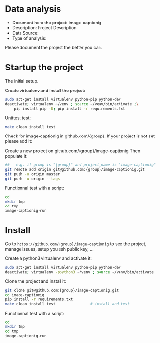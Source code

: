 # Data analysis
- Document here the project: image-captionig
- Description: Project Description
- Data Source:
- Type of analysis:

Please document the project the better you can.

# Startup the project

The initial setup.

Create virtualenv and install the project:
```bash
sudo apt-get install virtualenv python-pip python-dev
deactivate; virtualenv ~/venv ; source ~/venv/bin/activate ;\
    pip install pip -U; pip install -r requirements.txt
```

Unittest test:
```bash
make clean install test
```

Check for image-captionig in github.com/{group}. If your project is not set please add it:

Create a new project on github.com/{group}/image-captionig
Then populate it:

```bash
##   e.g. if group is "{group}" and project_name is "image-captionig"
git remote add origin git@github.com:{group}/image-captionig.git
git push -u origin master
git push -u origin --tags
```

Functionnal test with a script:

```bash
cd
mkdir tmp
cd tmp
image-captionig-run
```

# Install

Go to `https://github.com/{group}/image-captionig` to see the project, manage issues,
setup you ssh public key, ...

Create a python3 virtualenv and activate it:

```bash
sudo apt-get install virtualenv python-pip python-dev
deactivate; virtualenv -ppython3 ~/venv ; source ~/venv/bin/activate
```

Clone the project and install it:

```bash
git clone git@github.com:{group}/image-captionig.git
cd image-captionig
pip install -r requirements.txt
make clean install test                # install and test
```
Functionnal test with a script:

```bash
cd
mkdir tmp
cd tmp
image-captionig-run
```
